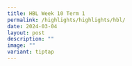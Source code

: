 ```yaml
---
title: HBL Week 10 Term 1
permalink: /highlights/highlights/hbl/
date: 2024-03-04
layout: post
description: ""
image: ""
variant: tiptap
---
```

<p></p>